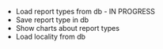 -   Load report types from db - IN PROGRESS
-   Save report type in db
-   Show charts about report types
-   Load locality from db
